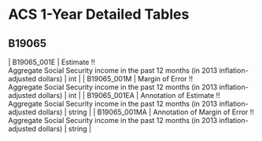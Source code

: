 # ACS 1-Year Detailed Tables

## B19065

| B19065_001E | Estimate !!<br>Aggregate Social Security income in the past 12 months (in 2013 inflation-adjusted dollars) | int |
| B19065_001M | Margin of Error !!<br>Aggregate Social Security income in the past 12 months (in 2013 inflation-adjusted dollars) | int |
| B19065_001EA | Annotation of Estimate !!<br>Aggregate Social Security income in the past 12 months (in 2013 inflation-adjusted dollars) | string |
| B19065_001MA | Annotation of Margin of Error !!<br>Aggregate Social Security income in the past 12 months (in 2013 inflation-adjusted dollars) | string |

